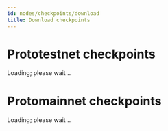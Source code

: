 ```yaml
---
id: nodes/checkpoints/download
title: Download checkpoints
---
```


# Prototestnet checkpoints

<div class="zq2_checkpoints" list="https://checkpoints.zq2-prototestnet.zilliqa.com/" api="https://api.zq2-prototestnet.zilliqa.com" number=4 >
Loading; please wait ..
</div>
<p></p>

# Protomainnet checkpoints

<div class="zq2_checkpoints" list="https://checkpoints.zq2-protomainnet.zilliqa.com/" api="https://api.zq2-protomainnet.zilliqa.com" number=4 >
Loading; please wait ..
</div>



